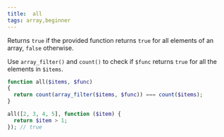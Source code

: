 ```yaml
---
title:  all
tags: array,beginner
---
```


Returns `true` if the provided function returns `true` for all elements of an array, `false` otherwise.

Use `array_filter()` and `count()` to check if `$func` returns `true` for all the elements in `$items`.

```php
function all($items, $func)
{
  return count(array_filter($items, $func)) === count($items);
}
```

```php
all([2, 3, 4, 5], function ($item) {
  return $item > 1;
}); // true
```
